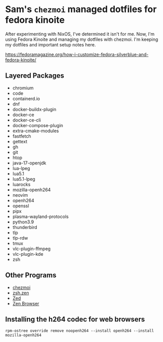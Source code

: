 # Sam's `chezmoi` managed dotfiles for fedora kinoite

After experimenting with NixOS, I've determined it isn't for me. Now, I'm using Fedora Kinoite and managing my dotfiles with chezmoi. I'm keeping my dotfiles and important setup notes here.  


https://fedoramagazine.org/how-i-customize-fedora-silverblue-and-fedora-kinoite/

## Layered Packages 

- chromium
- code
- containerd.io
- dnf
- docker-buildx-plugin
- docker-ce
- docker-ce-cli
- docker-compose-plugin
- extra-cmake-modules
- fastfetch
- gettext
- gh
- git
- htop
- java-17-openjdk
- lua-lpeg
- lua5.1
- lua5.1-lpeg
- luarocks
- mozilla-openh264
- neovim
- openh264
- openssl
- pipx
- plasma-wayland-protocols
- python3.9
- thunderbird
- tlp
- tlp-rdw
- tmux
- vlc-plugin-ffmpeg
- vlc-plugin-kde
- zsh

## Other Programs

- [chezmoi](https://www.chezmoi.io/)
- [zsh.zen](https://github.com/cybardev/zen.zsh)
- [Zed](https://zed.dev/)
- [Zen Browser](https://www.zen-browser.app/)


## Installing the h264 codec for web browsers

```
rpm-ostree override remove noopenh264 --install openh264 --install mozilla-openh264
```
